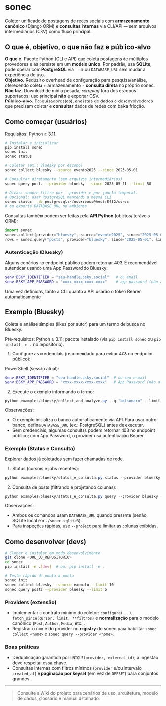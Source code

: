 # sonec

Coletor unificado de postagens de redes sociais com **armazenamento canônico** (Django ORM) e **consultas internas** via CLI/API — sem arquivos intermediários (CSV) como fluxo principal.

## O que é, objetivo, o que **não** faz e público‑alvo
**O que é.** Pacote Python (CLI e API) que coleta postagens de múltiplos provedores e as persiste em um **modelo único**. Por padrão, usa **SQLite**; pode operar com **PostgreSQL** via `--db` ou `DATABASE_URL` sem mudar a experiência de uso.  
**Objetivo.** Reduzir o overhead de configuração para pesquisa/análise, oferecendo coleta + armazenamento + **consulta direta** no próprio sonec.  
**Não faz.** Download de mídia pesada; *scraping* fora dos escopos suportados; uso principal **não** é exportar CSV.  
**Público‑alvo.** Pesquisadores(as), analistas de dados e desenvolvedores que precisam coletar e **consultar** dados de redes com baixa fricção.

## Como começar (usuários)
Requisitos: Python ≥ 3.11.
```bash
# Instalar e inicializar
pip install sonec
sonec init
sonec status

# Coletar (ex.: Bluesky por escopo)
sonec collect bluesky --source evento2025 --since 2025-05-01

# Consultar diretamente (sem arquivos intermediários)
sonec query posts --provider bluesky --since 2025-05-01 --limit 50

# Dicas: sempre filtre por --provider e por janela temporal.
# Opcional: usar PostgreSQL mantendo a mesma CLI
sonec status --db postgresql://user:pass@host:5432/sonec
# ou exporte DATABASE_URL no ambiente
```
Consultas também podem ser feitas pela **API Python** (objetos/iteráveis ORM):
```python
import sonec
sonec.collect(provider="bluesky", source="evento2025", since="2025-05-01", limit=100)
rows = sonec.query("posts", provider="bluesky", since="2025-05-01", limit=50)
```

### Autenticação (Bluesky)
Alguns cenários no endpoint público podem retornar 403. É recomendável autenticar usando uma App Password do Bluesky:

```powershell
$env:BSKY_IDENTIFIER = "seu-handle.bsky.social"   # ou email
$env:BSKY_APP_PASSWORD = "xxxx-xxxx-xxxx-xxxx"    # app password (não a senha principal)
```

Uma vez definidas, tanto a CLI quanto a API usarão o token Bearer automaticamente.

## Exemplo (Bluesky)
Coleta e análise simples (likes por autor) para um termo de busca no Bluesky.

Pré‑requisitos: Python ≥ 3.11; pacote instalado (via `pip install sonec` ou `pip install -e .` no repositório).

1) Configure as credenciais (recomendado para evitar 403 no endpoint público):

PowerShell (sessão atual):

```powershell
$env:BSKY_IDENTIFIER = "seu-handle.bsky.social"  # ou seu e-mail
$env:BSKY_APP_PASSWORD = "xxxx-xxxx-xxxx-xxxx"   # App Password (não a senha principal)
```

2) Execute o exemplo informando o termo:

```powershell
python examples/bluesky/collect_and_analyze.py --q "bolsonaro" --limit 100 --page-limit 25
```

Observações:
- O exemplo inicializa o banco automaticamente via API. Para usar outro banco, defina `DATABASE_URL` (ex.: PostgreSQL) antes de executar.
- Sem credenciais, algumas consultas podem retornar 403 no endpoint público; com App Password, o provider usa autenticação Bearer.

### Exemplo (Status e Consulta)
Explorar dados já coletados sem fazer chamadas de rede.

1) Status (cursors e jobs recentes):
```powershell
python examples/bluesky/status_e_consulta.py status --provider bluesky --limit-jobs 10
```

2) Consulta de posts (filtrando e projetando colunas):
```powershell
python examples/bluesky/status_e_consulta.py query --provider bluesky --since 2025-05-01 --limit 20 --project id,created_at,text
```

Observações:
- Ambos os comandos usam `DATABASE_URL` quando presente (senão, SQLite local em `./sonec.sqlite3`).
- Para inspeções rápidas, use `--project` para limitar as colunas exibidas.

## Como desenvolver (devs)
```bash
# Clonar e instalar em modo desenvolvimento
git clone <URL_DO_REPOSITORIO>
cd sonec
pip install -e .[dev]  # ou: pip install -e .

# Teste rápido de ponta a ponta
sonec init
sonec collect bluesky --source exemplo --limit 10
sonec query posts --provider bluesky --limit 5
```

### Providers (extensão)
- Implementar o contrato mínimo do coletor: `configure(...)`, `fetch_since(cursor, limit, **filtros)` e **normalização** para o modelo canônico (`Post`, `Author`, `Media`, etc.).  
- Registrar o nome do provider no **registry** do sonec para habilitar `sonec collect <nome>` e `sonec query --provider <nome>`.

### Boas práticas
- Deduplicação garantida por `UNIQUE(provider, external_id)`; a ingestão deve respeitar essa chave.  
- Consultas internas com filtros mínimos (`provider` e/ou intervalo `created_at`) e **paginação por keyset** (em vez de `OFFSET`) para conjuntos grandes.

---

> Consulte a Wiki do projeto para cenários de uso, arquitetura, modelo de dados, glossário e manual detalhado.
